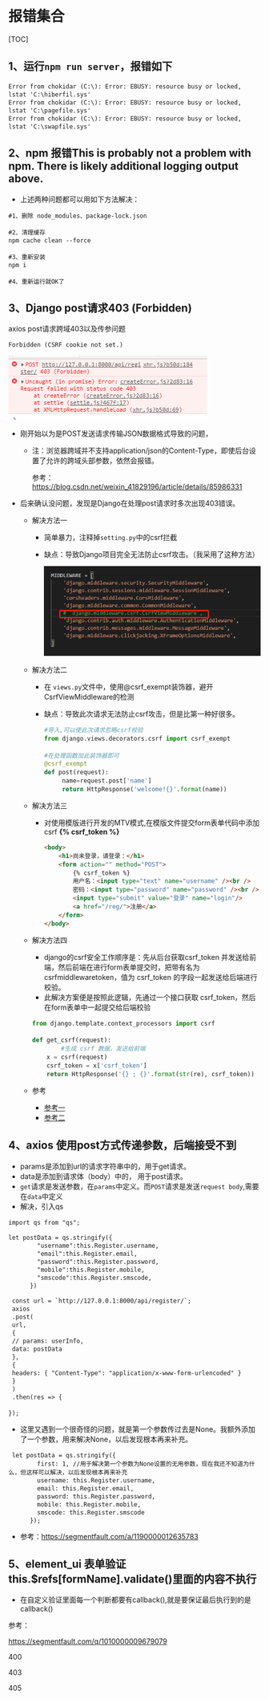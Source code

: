 # 报错集合

[TOC]





## 1、运行`npm run server`，报错如下

```
Error from chokidar (C:\): Error: EBUSY: resource busy or locked, lstat 'C:\hiberfil.sys'
Error from chokidar (C:\): Error: EBUSY: resource busy or locked, lstat 'C:\pagefile.sys'
Error from chokidar (C:\): Error: EBUSY: resource busy or locked, lstat 'C:\swapfile.sys'
```

## 2、npm 报错This is probably not a problem with npm. There is likely additional logging output above.

- 上述两种问题都可以用如下方法解决：

```
#1、删除 node_modules、package-lock.json

#2、清理缓存
npm cache clean --force

#3、重新安装
npm i

#4、重新运行就OK了
```

## 3、Django post请求403 (Forbidden)

axios post请求跨域403以及传参问题

```
Forbidden (CSRF cookie not set.)
```

![](IMG/微信截图_20200916182527.png)



- 刚开始以为是POST发送请求传输JSON数据格式导致的问题，

  - 注：浏览器跨域并不支持application/json的Content-Type，即使后台设置了允许的跨域头部参数，依然会报错。

    参考：https://blog.csdn.net/weixin_41829196/article/details/85986331

- 后来确认没问题，发现是Django在处理post请求时多次出现403错误。

  - 解决方法一

    - 简单暴力，注释掉`setting.py`中的csrf拦截

    - 缺点：导致Django项目完全无法防止csrf攻击。（我采用了这种方法）

      ![](IMG/微信截图_20200917082546.png)

    

  - 解决方法二

    - 在 `views.py`文件中，使用@csrf_exempt装饰器，避开CsrfViewMiddleware的检测

    - 缺点：导致此次请求无法防止csrf攻击，但是比第一种好很多。

      ```python
      #导入,可以使此次请求忽略csrf校验
      from django.views.decorators.csrf import csrf_exempt
      
      #在处理函数加此装饰器即可
      @csrf_exempt
      def post(request):
           name=request.post['name']
           return HttpResponse('welcome!{}'.format(name))
      ```

      

  - 解决方法三

    - 对使用模版进行开发的MTV模式,在模版文件提交form表单代码中添加csrf **{% csrf_token %}**

      ```html
      <body>
          <h1>尚未登录，请登录：</h1>
          <form action="" method="POST">
              {% csrf_token %}
              用户名：<input type="text" name="username" /><br />
              密码：<input type="password" name="password" /><br />
              <input type="submit" value="登录" name="login"/>
              <a href="/reg/">注册</a>
          </form>
      </body>
      
      ```

      

  - 解决方法四

    - django的csrf安全工作顺序是：先从后台获取csrf_token 并发送给前端，然后前端在进行form表单提交时，把带有名为csrfmiddlewaretoken，值为 csrf_token 的字段一起发送给后端进行校验。
    - 此解决方案便是按照此逻辑，先通过一个接口获取 csrf_token，然后在form表单中一起提交给后端校验

    ```python
    from django.template.context_processors import csrf
    
    def get_csrf(request):
            #生成 csrf 数据，发送给前端
        x = csrf(request)
        csrf_token = x['csrf_token']
        return HttpResponse('{} ; {}'.format(str(re), csrf_token))
    
    ```

    

  - 参考

    - [参考一](https://blog.csdn.net/u010098760/article/details/100920946?utm_medium=distribute.pc_relevant.none-task-blog-BlogCommendFromMachineLearnPai2-1.edu_weight&depth_1-utm_source=distribute.pc_relevant.none-task-blog-BlogCommendFromMachineLearnPai2-1.edu_weight)
    - [参考二](https://blog.csdn.net/weixin_34050519/article/details/93235772?utm_medium=distribute.pc_relevant.none-task-blog-BlogCommendFromMachineLearnPai2-1.edu_weight&depth_1-utm_source=distribute.pc_relevant.none-task-blog-BlogCommendFromMachineLearnPai2-1.edu_weight)

    


## 4、axios 使用post方式传递参数，后端接受不到

- params是添加到url的请求字符串中的，用于get请求。
- data是添加到请求体（body）中的， 用于post请求。
- `get`请求是发送参数，在`params`中定义。而`POST`请求是发送`request body`,需要在`data`中定义
- 解决，引入qs

```
import qs from "qs";
```

```
let postData = qs.stringify({
        "username":this.Register.username,
        "email":this.Register.email,
        "password":this.Register.password,
        "mobile":this.Register.mobile,
        "smscode":this.Register.smscode,
      })
```

```
 const url = `http://127.0.0.1:8000/api/register/`;
 axios
 .post(
 url,
 {
 // params: userInfo,
 data: postData
 },
 {
 headers: { "Content-Type": "application/x-www-form-urlencoded" }
 }
 )
 .then(res => {

});
```

- 这里又遇到一个很奇怪的问题，就是第一个参数传过去是None。我额外添加了一个参数，用来解决None，以后发现根本再来补充。

```
 let postData = qs.stringify({
        first: 1, //用于解决第一个参数为None设置的无用参数，现在我还不知道为什么，但这样可以解决，以后发现根本再来补充
        username: this.Register.username,
        email: this.Register.email,
        password: this.Register.password,
        mobile: this.Register.mobile,
        smscode: this.Register.smscode
      });
```



- 参考：https://segmentfault.com/a/1190000012635783









## 5、element_ui 表单验证 this.$refs[formName].validate()里面的内容不执行

- 在自定义验证里面每一个判断都要有callback(),就是要保证最后执行到的是callback()

参考：

https://segmentfault.com/q/1010000009679079





400	

403

405